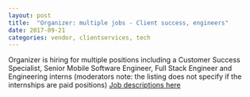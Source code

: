 ```yaml
---
layout: post
title:  "Organizer: multiple jobs - Client success, engineers"
date: 2017-09-21
categories: vendor, clientservices, tech
---
```


Organizer is hiring for multiple positions including a Customer Success Specialist, Senior Mobile Software Engineer, Full Stack Engineer and Engineering interns (moderators note: the listing does not specify if the internships are paid positions)
[Job descriptions here](https://www.organizer.com/job-openings)
